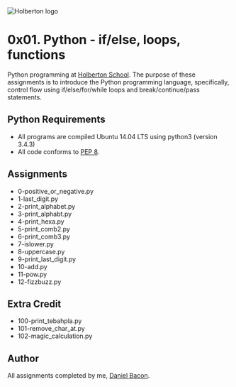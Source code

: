 <img src="https://www.holbertonschool.com/assets/holberton-logo-1cc451260ca3cd297def53f2250a9794810667c7ca7b5fa5879a569a457bf16f.png" alt="Holberton logo">

0x01. Python - if/else, loops, functions
========================================
Python programming at [Holberton School](https://www.holbertonschool.com). The purpose of these assignments is to introduce the Python programming language, specifically, control flow using if/else/for/while loops and break/continue/pass statements.

Python Requirements
--------------
* All programs are compiled Ubuntu 14.04 LTS using python3 (version 3.4.3)
* All code conforms to [PEP 8](https://www.python.org/dev/peps/pep-0008/).

Assignments
-----------
* 0-positive_or_negative.py
* 1-last_digit.py
* 2-print_alphabet.py
* 3-print_alphabt.py
* 4-print_hexa.py
* 5-print_comb2.py
* 6-print_comb3.py
* 7-islower.py
* 8-uppercase.py
* 9-print_last_digit.py
* 10-add.py
* 11-pow.py
* 12-fizzbuzz.py

Extra Credit
------------
* 100-print_tebahpla.py
* 101-remove_char_at.py
* 102-magic_calculation.py

Author
------
All assignments completed by me, [Daniel Bacon](https://github.com/dfbacon).

